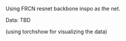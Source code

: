 Using FRCN resnet backbone inspo as the net.

Data: TBD

(using torchshow for visualizing the data)
